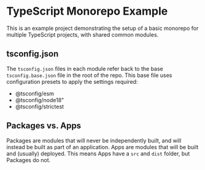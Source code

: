# TypeScript Monorepo Example

This is an example project demonstrating the setup of a basic monorepo for multiple TypeScript projects, with shared common modules.

## tsconfig.json

The `tsconfig.json` files in each module refer back to the base `tsconfig.base.json` file in the root of the repo. This base file uses configuration presets to apply the settings required:

- @tsconfig/esm
- @tsconfig/node18"
- @tsconfig/strictest

## Packages vs. Apps

Packages are modules that will never be independently built, and will instead be built as part of an application. Apps are modules that will be built and (usually) deployed. This means Apps have a `src` and `dist` folder, but Packages do not.

